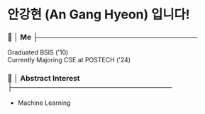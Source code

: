 # 안강현 (An Gang Hyeon) 입니다!

### 👫 │ Me ├───────────────────────────────  
Graduated BSIS ('10)  
Currently Majoring CSE at POSTECH ('24)  
  
### 👫 │ Abstract Interest ├───────────────────────────────  
- Machine Learning
